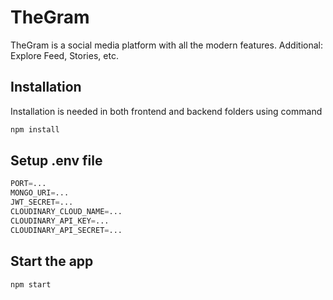 # TheGram

TheGram is a social media platform with all the modern features.
Additional: Explore Feed, Stories, etc.

## Installation

Installation is needed in both frontend and backend folders using command

```bash
npm install
```

## Setup .env file

```python
PORT=...
MONGO_URI=...
JWT_SECRET=...
CLOUDINARY_CLOUD_NAME=...
CLOUDINARY_API_KEY=...
CLOUDINARY_API_SECRET=...
```

## Start the app

```javascript
npm start
```

